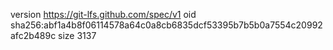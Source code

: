 version https://git-lfs.github.com/spec/v1
oid sha256:abf1a4b8f06114578a64c0a8cb6835dcf53395b7b5b0a7554c20992afc2b489c
size 3137

